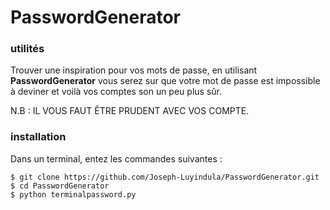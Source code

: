 # PasswordGenerator
### utilités
Trouver une inspiration pour vos mots de passe, en utilisant **PasswordGenerator** vous serez sur que votre mot de passe est impossible à deviner et voilà vos comptes son un peu plus sûr.

N.B : IL VOUS FAUT ÊTRE PRUDENT AVEC VOS COMPTE.

### installation
Dans un terminal, entez les commandes suivantes :

```shell   
$ git clone https://github.com/Joseph-Luyindula/PasswordGenerator.git   
$ cd PasswordGenerator   
$ python terminalpassword.py   
```
